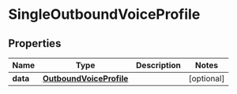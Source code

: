 

# SingleOutboundVoiceProfile

## Properties

Name | Type | Description | Notes
------------ | ------------- | ------------- | -------------
**data** | [**OutboundVoiceProfile**](OutboundVoiceProfile.md) |  |  [optional]




